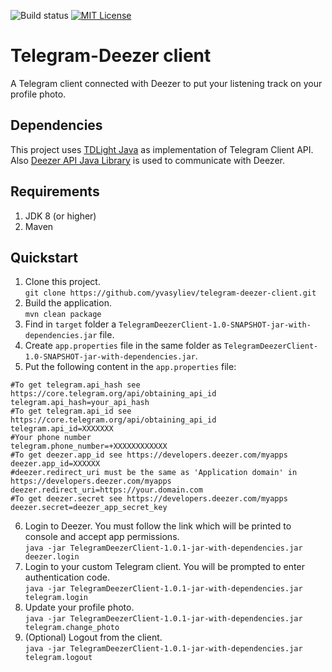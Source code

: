 ![Build status](https://github.com/yvasyliev/telegram-deezer-client/actions/workflows/build-maven-project.yml/badge.svg?branch=main)
[![MIT License](http://img.shields.io/badge/license-MIT-blue.svg?style=flat)](https://github.com/yvasyliev/telegram-deezer-client/blob/main/LICENSE)
# Telegram-Deezer client
A Telegram client connected with Deezer to put your listening track on your profile photo.

## Dependencies
This project uses [TDLight Java](https://github.com/tdlight-team/tdlight-java) as implementation of Telegram Client API.<br/>
Also [Deezer API Java Library](https://github.com/yvasyliev/deezer-api) is used to communicate with Deezer.
## Requirements
1. JDK 8 (or higher)
2. Maven

## Quickstart
1. Clone this project.<br/>
   `git clone https://github.com/yvasyliev/telegram-deezer-client.git`
2. Build the application.<br/>
   `mvn clean package`
3. Find in `target` folder a `TelegramDeezerClient-1.0-SNAPSHOT-jar-with-dependencies.jar` file.<br/>
4. Create `app.properties` file in the same folder as `TelegramDeezerClient-1.0-SNAPSHOT-jar-with-dependencies.jar`.<br/>
5. Put the following content in the `app.properties` file:<br/>
```properties
#To get telegram.api_hash see https://core.telegram.org/api/obtaining_api_id
telegram.api_hash=your_api_hash
#To get telegram.api_id see https://core.telegram.org/api/obtaining_api_id
telegram.api_id=XXXXXXX
#Your phone number
telegram.phone_number=+XXXXXXXXXXXX
#To get deezer.app_id see https://developers.deezer.com/myapps
deezer.app_id=XXXXXX
#deezer.redirect_uri must be the same as 'Application domain' in https://developers.deezer.com/myapps
deezer.redirect_uri=https://your.domain.com
#To get deezer.secret see https://developers.deezer.com/myapps
deezer.secret=deezer_app_secret_key
```
6. Login to Deezer. You must follow the link which will be printed to console and accept app permissions.<br/>
   `java -jar TelegramDeezerClient-1.0.1-jar-with-dependencies.jar deezer.login`
7. Login to your custom Telegram client. You will be prompted to enter authentication code.<br/>
   `java -jar TelegramDeezerClient-1.0.1-jar-with-dependencies.jar telegram.login`
8. Update your profile photo.<br/>
   `java -jar TelegramDeezerClient-1.0.1-jar-with-dependencies.jar telegram.change_photo`
9. (Optional) Logout from the client.<br/>
   `java -jar TelegramDeezerClient-1.0.1-jar-with-dependencies.jar telegram.logout`